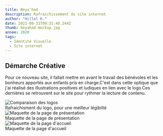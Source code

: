 ```yaml
---
title: Beya'had
description: Rafraichissement du site internet
author: "Hillel K."
date: 2021-08-31T09:31:48.244Z
thumb: beyahad-mockup.jpg
annee: 2020
tags:
  - Identité Visuelle
  - Site internet
---
```


## Démarche Créative 

Pour ce nouveau site, il fallait mettre en avant le travail des bénévoles et les bonheurs apportés aux enfants pris en charge.C'est dans cette optique que j'ai réalisé des illustrations positives et ludiques en lien avec le logo.Ces dernières se retrouvent sur le site pour rythmer la lecture de contenu.

<img class="rounded shadow" src="/projets/img/beyahad/comparaisonLogo.jpg" alt="Comparaison des logos"/>
 <figcaption>Rafraichisment du logo, pour une meilleur légibilté</figcaption> 

<img class="rounded shadow" src="/projets/img/beyahad/présentation.jpg" alt="Maquette de la page de présentation"/>
 <figcaption>Maquette de la page de présentation</figcaption> 

<img class="rounded shadow" src="/projets/img/beyahad/accueil.jpg" alt="Maquette de la page d'accueil"/>
 <figcaption>Maquette de la page d'accueil</figcaption> 